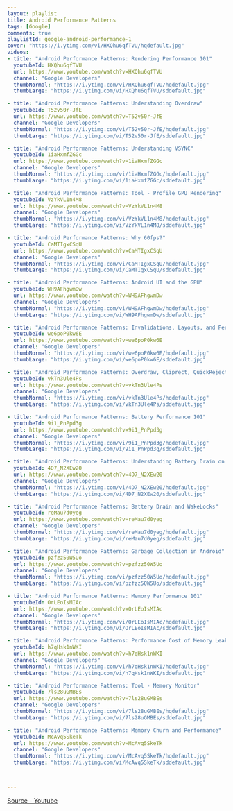 ```yaml
---
layout: playlist
title: Android Performance Patterns
tags: [Google]
comments: true
playlistId: google-android-performance-1
cover: "https://i.ytimg.com/vi/HXQhu6qfTVU/hqdefault.jpg"
videos:
- title: "Android Performance Patterns: Rendering Performance 101"
  youtubeId: HXQhu6qfTVU
  url: https://www.youtube.com/watch?v=HXQhu6qfTVU
  channel: "Google Developers"
  thumbNormal: "https://i.ytimg.com/vi/HXQhu6qfTVU/hqdefault.jpg"
  thumbLarge: "https://i.ytimg.com/vi/HXQhu6qfTVU/sddefault.jpg"

- title: "Android Performance Patterns: Understanding Overdraw"
  youtubeId: T52v50r-JfE
  url: https://www.youtube.com/watch?v=T52v50r-JfE
  channel: "Google Developers"
  thumbNormal: "https://i.ytimg.com/vi/T52v50r-JfE/hqdefault.jpg"
  thumbLarge: "https://i.ytimg.com/vi/T52v50r-JfE/sddefault.jpg"

- title: "Android Performance Patterns: Understanding VSYNC"
  youtubeId: 1iaHxmfZGGc
  url: https://www.youtube.com/watch?v=1iaHxmfZGGc
  channel: "Google Developers"
  thumbNormal: "https://i.ytimg.com/vi/1iaHxmfZGGc/hqdefault.jpg"
  thumbLarge: "https://i.ytimg.com/vi/1iaHxmfZGGc/sddefault.jpg"

- title: "Android Performance Patterns: Tool - Profile GPU Rendering"
  youtubeId: VzYkVL1n4M8
  url: https://www.youtube.com/watch?v=VzYkVL1n4M8
  channel: "Google Developers"
  thumbNormal: "https://i.ytimg.com/vi/VzYkVL1n4M8/hqdefault.jpg"
  thumbLarge: "https://i.ytimg.com/vi/VzYkVL1n4M8/sddefault.jpg"

- title: "Android Performance Patterns: Why 60fps?"
  youtubeId: CaMTIgxCSqU
  url: https://www.youtube.com/watch?v=CaMTIgxCSqU
  channel: "Google Developers"
  thumbNormal: "https://i.ytimg.com/vi/CaMTIgxCSqU/hqdefault.jpg"
  thumbLarge: "https://i.ytimg.com/vi/CaMTIgxCSqU/sddefault.jpg"

- title: "Android Performance Patterns: Android UI and the GPU"
  youtubeId: WH9AFhgwmDw
  url: https://www.youtube.com/watch?v=WH9AFhgwmDw
  channel: "Google Developers"
  thumbNormal: "https://i.ytimg.com/vi/WH9AFhgwmDw/hqdefault.jpg"
  thumbLarge: "https://i.ytimg.com/vi/WH9AFhgwmDw/sddefault.jpg"

- title: "Android Performance Patterns: Invalidations, Layouts, and Performance"
  youtubeId: we6poP0kw6E
  url: https://www.youtube.com/watch?v=we6poP0kw6E
  channel: "Google Developers"
  thumbNormal: "https://i.ytimg.com/vi/we6poP0kw6E/hqdefault.jpg"
  thumbLarge: "https://i.ytimg.com/vi/we6poP0kw6E/sddefault.jpg"

- title: "Android Performance Patterns: Overdraw, Cliprect, QuickReject"
  youtubeId: vkTn3Ule4Ps
  url: https://www.youtube.com/watch?v=vkTn3Ule4Ps
  channel: "Google Developers"
  thumbNormal: "https://i.ytimg.com/vi/vkTn3Ule4Ps/hqdefault.jpg"
  thumbLarge: "https://i.ytimg.com/vi/vkTn3Ule4Ps/sddefault.jpg"

- title: "Android Performance Patterns: Battery Performance 101"
  youtubeId: 9i1_PnPpd3g
  url: https://www.youtube.com/watch?v=9i1_PnPpd3g
  channel: "Google Developers"
  thumbNormal: "https://i.ytimg.com/vi/9i1_PnPpd3g/hqdefault.jpg"
  thumbLarge: "https://i.ytimg.com/vi/9i1_PnPpd3g/sddefault.jpg"

- title: "Android Performance Patterns: Understanding Battery Drain on Android"
  youtubeId: 4D7_N2XEw20
  url: https://www.youtube.com/watch?v=4D7_N2XEw20
  channel: "Google Developers"
  thumbNormal: "https://i.ytimg.com/vi/4D7_N2XEw20/hqdefault.jpg"
  thumbLarge: "https://i.ytimg.com/vi/4D7_N2XEw20/sddefault.jpg"

- title: "Android Performance Patterns: Battery Drain and WakeLocks"
  youtubeId: reMau7d0yeg
  url: https://www.youtube.com/watch?v=reMau7d0yeg
  channel: "Google Developers"
  thumbNormal: "https://i.ytimg.com/vi/reMau7d0yeg/hqdefault.jpg"
  thumbLarge: "https://i.ytimg.com/vi/reMau7d0yeg/sddefault.jpg"

- title: "Android Performance Patterns: Garbage Collection in Android"
  youtubeId: pzfzz50W5Uo
  url: https://www.youtube.com/watch?v=pzfzz50W5Uo
  channel: "Google Developers"
  thumbNormal: "https://i.ytimg.com/vi/pzfzz50W5Uo/hqdefault.jpg"
  thumbLarge: "https://i.ytimg.com/vi/pzfzz50W5Uo/sddefault.jpg"

- title: "Android Performance Patterns: Memory Performance 101"
  youtubeId: OrLEoIsMIAc
  url: https://www.youtube.com/watch?v=OrLEoIsMIAc
  channel: "Google Developers"
  thumbNormal: "https://i.ytimg.com/vi/OrLEoIsMIAc/hqdefault.jpg"
  thumbLarge: "https://i.ytimg.com/vi/OrLEoIsMIAc/sddefault.jpg"

- title: "Android Performance Patterns: Performance Cost of Memory Leaks"
  youtubeId: h7qHsk1nWKI
  url: https://www.youtube.com/watch?v=h7qHsk1nWKI
  channel: "Google Developers"
  thumbNormal: "https://i.ytimg.com/vi/h7qHsk1nWKI/hqdefault.jpg"
  thumbLarge: "https://i.ytimg.com/vi/h7qHsk1nWKI/sddefault.jpg"

- title: "Android Performance Patterns: Tool - Memory Monitor"
  youtubeId: 7ls28uGMBEs
  url: https://www.youtube.com/watch?v=7ls28uGMBEs
  channel: "Google Developers"
  thumbNormal: "https://i.ytimg.com/vi/7ls28uGMBEs/hqdefault.jpg"
  thumbLarge: "https://i.ytimg.com/vi/7ls28uGMBEs/sddefault.jpg"

- title: "Android Performance Patterns: Memory Churn and Performance"
  youtubeId: McAvq5SkeTk
  url: https://www.youtube.com/watch?v=McAvq5SkeTk
  channel: "Google Developers"
  thumbNormal: "https://i.ytimg.com/vi/McAvq5SkeTk/hqdefault.jpg"
  thumbLarge: "https://i.ytimg.com/vi/McAvq5SkeTk/sddefault.jpg"



---
```


[Source - Youtube](https://www.youtube.com/playlist?list=PLOU2XLYxmsIKEOXh5TwZEv89aofHzNCiu)

